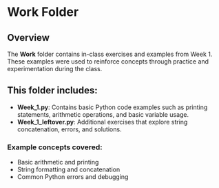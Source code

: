 # Work Folder

## Overview
The **Work** folder contains in-class exercises and examples from Week 1. These examples were used to reinforce concepts through practice and experimentation during the class.

## This folder includes:
- **Week_1.py**: Contains basic Python code examples such as printing statements, arithmetic operations, and basic variable usage.
- **Week_1_leftover.py**: Additional exercises that explore string concatenation, errors, and solutions.

### Example concepts covered:
- Basic arithmetic and printing
- String formatting and concatenation
- Common Python errors and debugging

